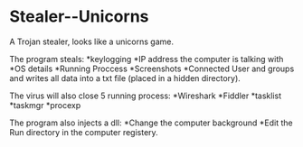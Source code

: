 # Stealer--Unicorns
A Trojan stealer, looks like a unicorns game.


The program steals:
  *keylogging
  *IP address the computer is talking with
  *OS details
  *Running Proccess
  *Screenshots
  *Connected User and groups
and writes all data into a txt file (placed in a hidden directory).

The virus will also close 5 running process:
  *Wireshark
  *Fiddler
  *tasklist
  *taskmgr
  *procexp
  
The program also injects a dll:
  *Change the computer background
  *Edit the Run directory in the computer registery.


